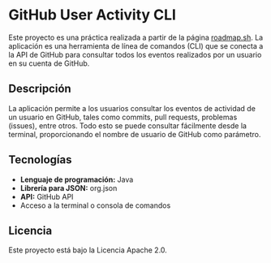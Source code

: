 # GitHub User Activity CLI

Este proyecto es una práctica realizada a partir de la página [roadmap.sh](https://roadmap.sh/projects/github-user-activity). La aplicación es una herramienta de línea de comandos (CLI) que se conecta a la API de GitHub para consultar todos los eventos realizados por un usuario en su cuenta de GitHub.

## Descripción

La aplicación permite a los usuarios consultar los eventos de actividad de un usuario en GitHub, tales como commits, pull requests, problemas (issues), entre otros. Todo esto se puede consultar fácilmente desde la terminal, proporcionando el nombre de usuario de GitHub como parámetro.

## Tecnologías

- **Lenguaje de programación:** Java
- **Librería para JSON:** org.json
- **API:** GitHub API
- Acceso a la terminal o consola de comandos


## Licencia

Este proyecto está bajo la Licencia Apache 2.0.

